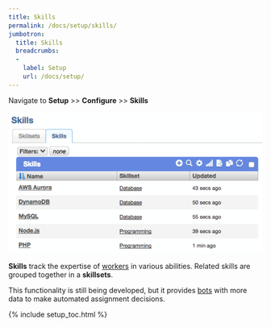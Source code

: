 ```yaml
---
title: Skills
permalink: /docs/setup/skills/
jumbotron:
  title: Skills
  breadcrumbs:
  - 
    label: Setup
    url: /docs/setup/
---
```


Navigate to **Setup** >> **Configure** >> **Skills**

<div class="cerb-screenshot">
<img src="/assets/images/docs/setup/skills.png" class="screenshot">
</div>

**Skills** track the expertise of [workers](/docs/workers/) in various abilities.  Related skills are grouped together in a **skillsets**.

This functionality is still being developed, but it provides [bots](/docs/bots/) with more data to make automated assignment decisions.

{% include setup_toc.html %}